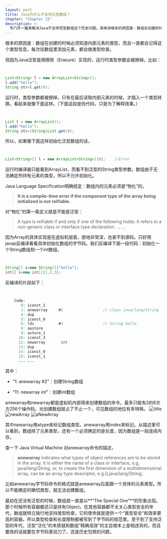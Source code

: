 ```yaml
---
layout: post
title: Java为什么不支持泛型数组？
chapter: "Chapter 15"
description: >
  专门开一篇来解决Java不支持范型数组这个历史问题。简单讲根本的原因是：数组在创建的时候必须知道内部元素的类型，而且一直都会记得这个类型信息，每次往数组里添加元素，都会做类型检查。但因为Java泛型是用擦除（Erasure）实现的，运行时类型参数会被擦掉。
---
```


根本的原因是：数组在创建的时候必须知道内部元素的类型，而且一直都会记得这个类型信息，每次往数组里添加元素，都会做类型检查。

但因为Java泛型是用擦除（Erasure）实现的，运行时类型参数会被擦掉。比如：


```java


List<String> l = new ArrayList<String>();
l.add("hello");
String str=l.get(0);


```



运行时，类型参数<String>都被擦掉，只有在最后读取内部元素的时候，才插入一个类型转换。看起来就像下面这样。（下面这段是伪代码，只是为了解释效果。）


```java


List l = new ArrayList();
l.add("hello");
String str=(String)List.get(0);


```



所以，如果像下面这样初始化泛型数组的话，


```java


List<String>[] l = new ArrayList<String>[10];    //Error


```



运行时编译器只能看到ArrayList，而看不到泛型的String类型参数。数组由于无法确定所持有元素的类型，所以不允许初始化。

Java Language Specification明确规定：数组内的元素必须是“物化”的。
> **It is a compile-time error if the component type of the array being initialized is not reifiable.**

对“物化”的第一条定义就是不能是泛型：
> A type is reifiable if and only if one of the following holds:
> It refers to a non-generic class or interface type declaration.
> ... ...

因为Array的具体实现是在虚拟机层面，嵌地非常深，也查不到源码。只好用javap反编译看看具体初始化数组的字节码。我们反编译下面一段代码：初始化一个String数组和一个int数组。


```java


String[] s=new String[]{"hello"};
int[] i=new int[]{1,2,3};


```



反编译的片段如下：


```java


    Code:
       0: iconst_1
       1: anewarray     #2                  // class java/lang/String
       4: dup
       5: iconst_0
       6: ldc           #3                  // String hello
       8: aastore
       9: astore_1
      10: iconst_3
      11: newarray       int
      13: dup
      14: iconst_0
      15: iconst_1
      ... ...


```



其中：

* "1: anewarray #2"：创建String数组

* "11: newarray int"：创建int数组

anewarray和newarray都是虚拟机内部用来创建数组的命令。最多只能有2的8次方256个操作码，光创建数组就占了不止一个，可见数组的地位有多特殊。
![title](/jekyll_bootstrap_demo/uploads/tij4-15/title.png)
![newArray](/jekyll_bootstrap_demo/uploads/tij4-15/newarray.png)
![aNewArray](/jekyll_bootstrap_demo/uploads/tij4-15/anewarray.png)

其中newarray用atype来标记数组类型。anewarray用index来标记。从描述里可以看到，数组除了元素类型，还有一个必须确定的是长度，因为数组是一段连续内存。

查一下 Java Virtual Machine 对anewarray命令的描述，
> **anewarray <type>**
> <type> indicates what types of object references are to be stored in the array. It is either the name of a class or interface, e.g. java/lang/String, or, to create the first dimension of a multidimensional array, <type> can be an array type descriptor, e.g.[Ljava/lang/String;

比如anewarray字节码命令的格式就是anewarray后面跟一个具体的元素类型。所以不能确定<type>的确切类型，就无法创建数组。

最初在还没有泛型的时候，数组就一直是以**“The Special One”**的形象出现。那个时候所有容器都还只是持有Object。在其他容器都不太关心类型安全的年代，数组就特立独行地坚持类型检查，它的使命就是提供一个“类型安全”和效率更高的容器。所以类型检查和长度限制都被写到了字节码的规范里。至于到了支持泛型的年代，泛型“泛化”的本质就和数组“精确高效”的主旨根本上是相违背的。而且要改的话就要在字节码里动刀了。还是历史包袱的问题。

